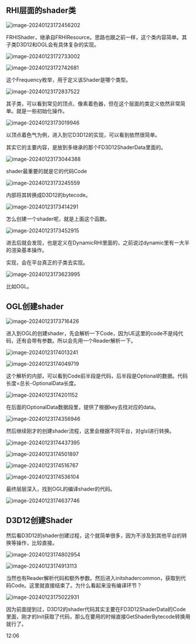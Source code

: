 ## RHI层面的shader类

![image-20240123172456202](Images/UE5渲染源码Shader类03/image-20240123172456202.png)

FRHIShader，继承自FRHIResource。思路也跟之前一样，这个类内容简单。其子类D3D12和OGL会有具体复杂的实现。

![image-20240123172733002](Images/UE5渲染源码Shader类03/image-20240123172733002.png)

![image-20240123172742681](Images/UE5渲染源码Shader类03/image-20240123172742681.png)

这个Frequency枚举，用于定义该Shader是哪个类型。

![image-20240123172837522](Images/UE5渲染源码Shader类03/image-20240123172837522.png)

其子类，可以看到常见的顶点、像素着色器，但在这个层面的类定义依然非常简单。就是一些初始化操作。

![image-20240123173019946](Images/UE5渲染源码Shader类03/image-20240123173019946.png)

以顶点着色气为例，进入到它D3D12的实现，可以看到依然很简单。

其实它的主要内容，是放到多继承的那个FD3D12ShaderData里面的。

![image-20240123173044388](Images/UE5渲染源码Shader类03/image-20240123173044388.png)

shader最重要的就是它的代码Code

![image-20240123173245559](Images/UE5渲染源码Shader类03/image-20240123173245559.png)

内部将其转换成D3D12的bytecode。

![image-20240123173414291](Images/UE5渲染源码Shader类03/image-20240123173414291.png)

怎么创建一个shader呢，就是上面这个函数。

![image-20240123173452915](Images/UE5渲染源码Shader类03/image-20240123173452915.png)

进去后就会发现，也是定义在DynamicRHI里面的，之前说过dynamic里有一大半的渲染基本操作。

实现，会在平台真正的子类去实现。

![image-20240123173623995](Images/UE5渲染源码Shader类03/image-20240123173623995.png)

比如OGL。

## OGL创建shader

![image-20240123173716426](Images/UE5渲染源码Shader类03/image-20240123173716426.png)

进入到OGL的创建shader，先会解析一下Code，因为UE这里的code不是纯代码，还有会带有参数。所以会先用一个Reader解析一下。

![image-20240123174013241](Images/UE5渲染源码Shader类03/image-20240123174013241.png)

![image-20240123174049719](Images/UE5渲染源码Shader类03/image-20240123174049719.png)

这个解析的内部，可以看到Code前半段是代码，后半段是Optional的数据。代码长度=总长-OptionalData长度。

![image-20240123174201152](Images/UE5渲染源码Shader类03/image-20240123174201152.png)

在后面的OptionalData数据段里，提供了根据key去找对应的data。

![image-20240123174356946](Images/UE5渲染源码Shader类03/image-20240123174356946.png)

然后继续刚才的创建shader流程，这里会根据不同平台，对glsl进行转换。

![image-20240123174437395](Images/UE5渲染源码Shader类03/image-20240123174437395.png)

![image-20240123174501897](Images/UE5渲染源码Shader类03/image-20240123174501897.png)

![image-20240123174516767](Images/UE5渲染源码Shader类03/image-20240123174516767.png)

![image-20240123174536104](Images/UE5渲染源码Shader类03/image-20240123174536104.png)

最终层层深入，找到OGL的编译shader的代码。

![image-20240123174637746](Images/UE5渲染源码Shader类03/image-20240123174637746.png)

## D3D12创建Shader

然后看D3D12的shader创建过程，这个就简单很多，因为不涉及到其他平台的转换等操作，比较直接。

![image-20240123174802954](Images/UE5渲染源码Shader类03/image-20240123174802954.png)

![image-20240123174913113](Images/UE5渲染源码Shader类03/image-20240123174913113.png)

当然也有Reader解析代码和额外参数。然后进入initshadercommon，获取到代码Code。这里就直接结束了。为什么看起来没有编译环节？

![image-20240123175022931](Images/UE5渲染源码Shader类03/image-20240123175022931.png)

因为前面提到过，D3D12的shader代码其实主要在FD3D12ShaderData的Code里面，刚才的Init获取了代码，那么在要用的时候直接GetShaderBytecode转换用就行了。

12:06